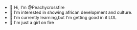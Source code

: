 - 👋 Hi, I’m @Peachycrossfire
- 👀 I’m interested in showing african development and culture.
- 🌱 I’m currently learning,but I'm getting good in it LOL
- 💞️ I'm just a girl on fire

<!---
Peachycrossfire/Peachycrossfire is a ✨ special ✨ repository because its `README.md` (this file) appears on your GitHub profile.
You can click the Preview link to take a look at your changes.
--->
